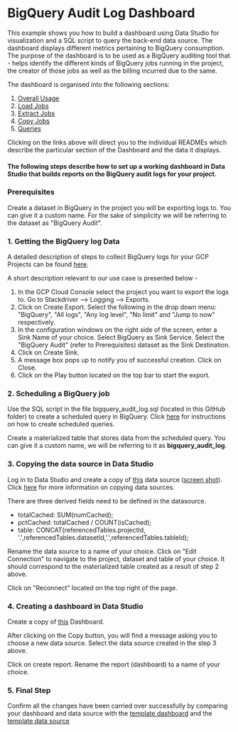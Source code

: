 # BigQuery Audit Log Dashboard
This example shows you how to build a dashboard using Data Studio for visualization and a SQL script to query the back-end data source. The dashboard displays different metrics pertaining to BigQuery consumption. The purpose of the dashboard is to be used as a BigQuery auditing tool that - helps identify the different kinds of BigQuery jobs running in the project, the creator of those jobs as well as the billing incurred due to the same.

The dashboard is organised into the following sections:
1. [Overall Usage](./docs/overall_usage.md)
2. [Load Jobs](./docs/load_jobs.md)
3. [Extract Jobs](./docs/extract_jobs.md)
4. [Copy Jobs](./docs/copy_jobs.md)
5. [Queries](./docs/query_jobs.md)

Clicking on the links above will direct you to the individual READMEs which describe the particular section of the Dashboard and the data it displays.

#### The following steps describe how to set up a working dashboard in Data Studio that builds reports on the BigQuery audit logs for your project.

### Prerequisites
Create a dataset in BigQuery in the project you will be exporting logs to. You can give it a custom name. For the sake of simplicity we will be referring to the dataset as "BigQuery Audit".

### 1. Getting the BigQuery log Data
A detailed description of steps to collect BigQuery logs for your GCP Projects can be found [here](https://cloud.google.com/bigquery/audit-logs).

A short description relevant to our use case is presented below -

1. In the GCP Cloud Console select the project you want to export the logs to. Go to Stackdriver --> Logging --> Exports.
2. Click on Create Export. Select the following in the drop down menu: "BigQuery", "All logs", "Any log level", "No limit" and "Jump to now" respectively.
3. In the configuration windows on the right side of the screen, enter a Sink Name of your choice. Select BigQuery as Sink Service. Select the "BigQuery Audit" (refer to Prerequisites) dataset as the Sink Destination.
4. Click on Create Sink. 
5. A message box pops up to notify you of successful creation. Click on Close.
6. Click on the Play button located on the top bar to start the export.

### 2. Scheduling a BigQuery job
Use the SQL script in the file bigquery_audit_log.sql (located in this GitHub folder) to create a scheduled query in BigQuery. Click [here](https://cloud.google.com/bigquery/docs/scheduling-queries) for instructions on how to create scheduled queries. 

Create a materialized table that stores data from the scheduled query. 
You can give it a custom name, we will be referring to it as **bigquery_audit_log**.

### 3. Copying the data source in Data Studio
Log in to Data Studio and create a copy of [this](https://datastudio.google.com/c/u/0/datasources/1nSLdH-hJXXfbHKQ4r57XQkj-Xo2E2-Yr) data source ([screen shot](./images/datastudio-source-all.png)). Click [here](https://support.google.com/datastudio/answer/7421646?hl=en&ref_topic=6370331) for more information on copying data sources.

There are three derived fields need to be defined in the datasource.
* totalCached: SUM(numCached);
* pctCached: totalCached / COUNT(isCached);
* table: CONCAT(referencedTables.projectId, '.',referencedTables.datasetId,'.',referencedTables.tableId);

Rename the data source to a name of your choice. Click on "Edit Connection" to navigate to the project, dataset and table of your choice. It should correspond to the materialized table created as a result of step 2 above.

Click on "Reconnect" located on the top right of the page.

### 4. Creating a dashboard in Data Studio
Create a copy of [this](https://datastudio.google.com/c/u/0/reporting/1cb98Md8UIGQoC-JBrYHo2XBOo26UijcV) Dashboard.

After clicking on the Copy button, you will find a message asking you to choose a new data source. Select the data source created in the step 3 above.

Click on create report. Rename the report (dashboard) to a name of your choice.

### 5. Final Step
Confirm all the changes have been carried over successfully by comparing your dashboard and data source with the [template dashboard](https://datastudio.google.com/open/1KCtV_QKYbGHxAJPlXg3Ec2WZCURhJjE3) and the [template data source](https://datastudio.google.com/open/1SGMv1DvjgpqblVL9GImfprvC2YhoKTE8)
